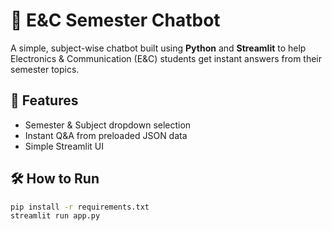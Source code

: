# 💬 E&C Semester Chatbot

A simple, subject-wise chatbot built using **Python** and **Streamlit** to help Electronics & Communication (E&C) students get instant answers from their semester topics.

## 🚀 Features
- Semester & Subject dropdown selection
- Instant Q&A from preloaded JSON data
- Simple Streamlit UI

## 🛠️ How to Run

```bash
pip install -r requirements.txt
streamlit run app.py
